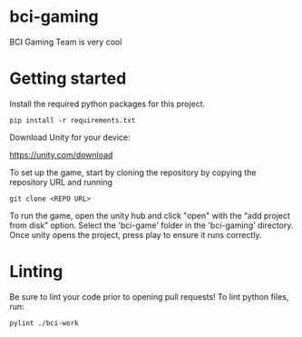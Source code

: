 # bci-gaming

BCI Gaming Team is very cool

# Getting started

Install the required python packages for this project.

`pip install -r requirements.txt`

Download Unity for your device:

https://unity.com/download

To set up the game, start by cloning the repository by copying the repository URL and running 

`git clone <REPO URL>`

To run the game, open the unity hub and click "open" with the “add project from disk” option. 
Select the 'bci-game' folder in the 'bci-gaming' directory. 
Once unity opens the project, press play to ensure it runs correctly. 

# Linting

Be sure to lint your code prior to opening pull requests! To lint python files, run:

`pylint ./bci-work`
